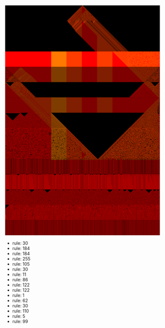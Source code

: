 ![photo](./output.png) 
 * rule: 30
* rule: 184
* rule: 184
* rule: 255
* rule: 105
* rule: 30
* rule: 11
* rule: 86
* rule: 122
* rule: 122
* rule: 1
* rule: 62
* rule: 30
* rule: 110
* rule: 5
* rule: 99
